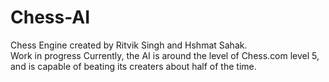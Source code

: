 # Chess-AI
Chess Engine created by Ritvik Singh and Hshmat Sahak.  
Work in progress
Currently, the AI is around the level of Chess.com level 5, and is capable of beating its creaters about half of the time.
